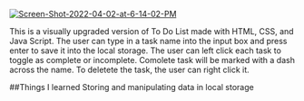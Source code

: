 <a href="https://ibb.co/Pmb6Yzc"><img src="https://i.ibb.co/cgprvX6/Screen-Shot-2022-04-02-at-6-14-02-PM.png" alt="Screen-Shot-2022-04-02-at-6-14-02-PM" border="0"></a>

This is a visually upgraded version of To Do List made with HTML, CSS, and Java Script.
The user can type in a task name into the input box and press enter to save it into the local storage.
The user can left click each task to toggle as complete or incomplete. Comolete task will be marked with a dash across the name.
To deletete the task, the user can right click it.


##Things I learned
Storing and manipulating data in local storage
